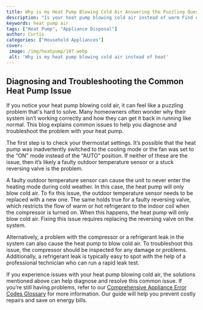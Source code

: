 ```yaml
---
title: Why is my Heat Pump Blowing Cold Air Answering the Puzzling Question
description: "Is your heat pump blowing cold air instead of warm Find out what could be causing the issue and how to address it in this blog post"
keywords: heat pump air
tags: ["Heat Pump", "Appliance Disposal"]
author: Curtis
categories: ["Household Appliances"]
cover: 
 image: /img/heatpump/107.webp
 alt: 'Why is my heat pump blowing cold air instead of heat'
---
```

## Diagnosing and Troubleshooting the Common Heat Pump Issue

If you notice your heat pump blowing cold air, it can feel like a puzzling problem that's hard to solve. Many homeowners often wonder why their system isn’t working correctly and how they can get it back in running like normal. This blog explains common issues to help you diagnose and troubleshoot the problem with your heat pump.

The first step is to check your thermostat settings. It’s possible that the heat pump was inadvertently switched to the cooling mode or the fan was set to the “ON” mode instead of the “AUTO” position. If neither of these are the issue, then it’s likely a faulty outdoor temperature sensor or a stuck reversing valve is the problem.

A faulty outdoor temperature sensor can cause the unit to never enter the heating mode during cold weather. In this case, the heat pump will only blow cold air. To fix this issue, the outdoor temperature sensor needs to be replaced with a new one. The same holds true for a faulty reversing valve, which restricts the flow of warm or hot refrigerant to the indoor coil when the compressor is turned on. When this happens, the heat pump will only blow cold air. Fixing this issue requires replacing the reversing valve on the system.

Alternatively, a problem with the compressor or a refrigerant leak in the system can also cause the heat pump to blow cold air. To troubleshoot this issue, the compressor should be inspected for any damage or problems. Additionally, a refrigerant leak is typically easy to spot with the help of a professional technician who can run a rapid leak test. 

If you experience issues with your heat pump blowing cold air, the solutions mentioned above can help diagnose and resolve this common issue. If you’re still having problems, refer to our [Comprehensive Appliance Error Codes Glossary](./error-codes/) for more information. Our guide will help you prevent costly repairs and save on energy bills.
